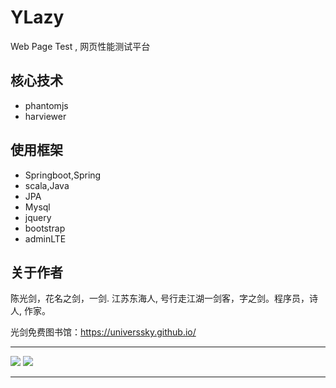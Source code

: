 # YLazy
Web Page Test , 网页性能测试平台

## 核心技术

- phantomjs
- harviewer

## 使用框架

- Springboot,Spring
- scala,Java
- JPA
- Mysql
- jquery
- bootstrap
- adminLTE

## 关于作者


陈光剑，花名之剑，一剑. 江苏东海人, 号行走江湖一剑客，字之剑。程序员，诗人, 作家。

光剑免费图书馆：https://universsky.github.io/

---

<img src="https://github.com/universsky/ylazy/blob/master/YLazy.png">

<img src="https://github.com/universsky/ylazy/blob/master/Harviewer.png">



---

